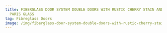 ```yaml
---
title: FIBERGLASS DOOR SYSTEM DOUBLE DOORS WITH RUSTIC CHERRY STAIN AND FULL
  PARIS GLASS
tag: Fibreglass Doors
image: /img/fiberglass-door-system-double-doors-with-rustic-cherry-stain-and-full-paris-glass.jpg
---
```

